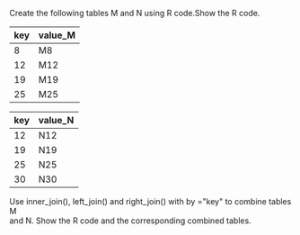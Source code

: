 Create the following tables M and N using R code.Show the R code.

| key | value_M |
| --- | ------- |
| 8   | M8      |
| 12  | M12     |
| 19  | M19     |
| 25  | M25     |

| key | value_N |
| --- | ------- |
| 12  | N12     |
| 19  | N19     |
| 25  | N25     |
| 30  | N30     |

Use inner_join(), left_join() and right_join() with by ="key" to combine tables M  
and N. Show the R code and the corresponding combined tables.
